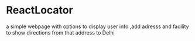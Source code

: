 # ReactLocator
a simple webpage with options to display user info ,add adresss and facility to show directions from that address to Delhi
